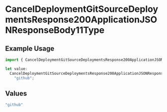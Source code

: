 # CancelDeploymentGitSourceDeploymentsResponse200ApplicationJSONResponseBody11Type

## Example Usage

```typescript
import { CancelDeploymentGitSourceDeploymentsResponse200ApplicationJSONResponseBody11Type } from "@vercel/sdk/models/canceldeploymentop.js";

let value:
  CancelDeploymentGitSourceDeploymentsResponse200ApplicationJSONResponseBody11Type =
    "github";
```

## Values

```typescript
"github"
```